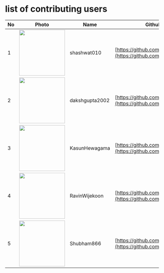 # list of contributing users

| No  | Photo                                                                                       | Name              | Github Link                                                            |
| --- | ------------------------------------------------------------------------------------------- | ----------------- | ---------------------------------------------------------------------- |
| 1   | <img src="https://avatars.githubusercontent.com/u/76944311?v=4" height=150 width=150>       | shashwat010         | [https://github.com/shashwat010](https://github.com/shashwat010) 
| 2   | <img src="https://avatars.githubusercontent.com/u/78641951?s=400&u=a857f0852d768d949625ea293092b2249153444a&v=4" height=150 width=150> | dakshgupta2002 | [https://github.com/dakshgupta2002](https://github.com/dakshgupta2002) 
| 3   | <img src="https://avatars.githubusercontent.com/u/44252824?v=4" height=150 width=150>       | KasunHewagama         | [https://github.com/KasunHewagama](https://github.com/KasunHewagama) 
| 4   | <img src="https://avatars.githubusercontent.com/u/50649031?v=4" height=150 width=150>       | RavinWijekoon         | [https://github.com/ravinWijekoon](https://github.com/ravinWijekoon) 
| 5   | <img src="https://avatars.githubusercontent.com/u/81851645?s=400&u=2fd410cf52e2d219b9deedf5d42085447484e1db&v=4" height=150 width=150>       | Shubham866         | [https://github.com/Shubham866](https://github.com/Shubham866) 
